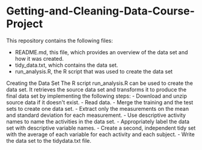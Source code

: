 # Getting-and-Cleaning-Data-Course-Project

This repository contains the following files:

  - README.md, this file, which provides an overview of the data set and how it was created.
  - tidy_data.txt, which contains the data set.
  - run_analysis.R, the R script that was used to create the data set
  
Creating the Data Set
  The R script run_analysis.R can be used to create the data set. It retrieves the source data set and transforms it to produce the final data set by implementing the following steps:
    - Download and unzip source data if it doesn't exist.
    - Read data.
    - Merge the training and the test sets to create one data set.
    - Extract only the measurements on the mean and standard deviation for each measurement.
    - Use descriptive activity names to name the activities in the data set.
    - Appropriately label the data set with descriptive variable names.
    - Create a second, independent tidy set with the average of each variable for each activity and each subject.
    - Write the data set to the tidydata.txt file.

